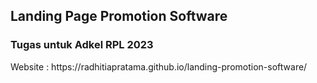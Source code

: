 ## Landing Page Promotion Software

### Tugas untuk Adkel RPL 2023


<p>Website : https://radhitiapratama.github.io/landing-promotion-software/<p/>
